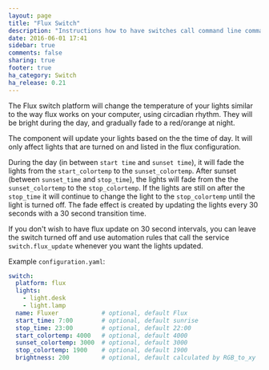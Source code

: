 ```yaml
---
layout: page
title: "Flux Switch"
description: "Instructions how to have switches call command line commands."
date: 2016-06-01 17:41
sidebar: true
comments: false
sharing: true
footer: true
ha_category: Switch
ha_release: 0.21
---
```


The Flux switch platform will change the temperature of your lights similar to
the way flux works on your computer, using circadian rhythm.  They will be bright
during the day, and gradually fade to a red/orange at night.

The component will update your lights based on the the time of day.  It will only
affect lights that are turned on and listed in the flux configuration.

During the day (in between `start time` and `sunset time`), it will fade the lights from
the `start_colortemp` to the `sunset_colortemp`.  After sunset (between `sunset_time`
and `stop_time`), the lights will fade from the the `sunset_colortemp` to the
`stop_colortemp`.  If the lights are still on after the `stop_time` it will continue
to change the light to the `stop_colortemp` until the light is turned off.  The fade
effect is created by updating the lights every 30 seconds with a 30 second transition time.

If you don't wish to have flux update on 30 second intervals, you can leave the
switch turned off and use automation rules that call the service `switch.flux_update`
whenever you want the lights updated.

Example `configuration.yaml`:
```yaml
switch:
  platform: flux
  lights:
    - light.desk
    - light.lamp
  name: Fluxer		      # optional, default Flux
  start_time: 7:00        # optional, default sunrise
  stop_time: 23:00        # optional, default 22:00
  start_colortemp: 4000   # optional, default 4000
  sunset_colortemp: 3000  # optional, default 3000
  stop_colortemp: 1900    # optional, default 1900
  brightness: 200         # optional, default calculated by RGB_to_xy
```

